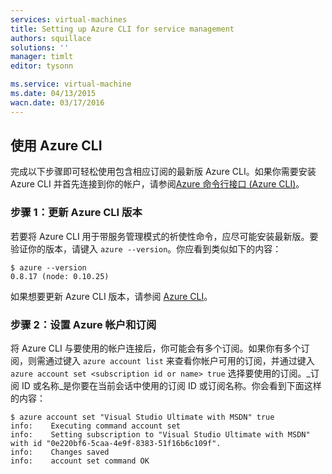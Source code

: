 ```yaml
---
services: virtual-machines
title: Setting up Azure CLI for service management
authors: squillace
solutions: ''
manager: timlt
editor: tysonn

ms.service: virtual-machine
ms.date: 04/13/2015
wacn.date: 03/17/2016
---
```


## 使用 Azure CLI

完成以下步骤即可轻松使用包含相应订阅的最新版 Azure CLI。如果你需要安装 Azure CLI 并首先连接到你的帐户，请参阅[Azure 命令行接口 (Azure CLI)](../articles/xplat-cli-install.md)。

### 步骤 1：更新 Azure CLI 版本

若要将 Azure CLI 用于带服务管理模式的祈使性命令，应尽可能安装最新版。要验证你的版本，请键入 `azure --version`。你应看到类似如下的内容：

```
$ azure --version
0.8.17 (node: 0.10.25)
```

如果想要更新 Azure CLI 版本，请参阅 [Azure CLI](https://github.com/Azure/azure-xplat-cli)。

### 步骤 2：设置 Azure 帐户和订阅

将 Azure CLI 与要使用的帐户连接后，你可能会有多个订阅。如果你有多个订阅，则需通过键入 `azure account list` 来查看你帐户可用的订阅，并通过键入 `azure account set <subscription id or name> true` 选择要使用的订阅。_订阅 ID 或名称_是你要在当前会话中使用的订阅 ID 或订阅名称。你会看到下面这样的内容：

```
$ azure account set "Visual Studio Ultimate with MSDN" true
info:    Executing command account set
info:    Setting subscription to "Visual Studio Ultimate with MSDN" with id "0e220bf6-5caa-4e9f-8383-51f16b6c109f".
info:    Changes saved
info:    account set command OK
```

<!---HONumber=Mooncake_0307_2016-->